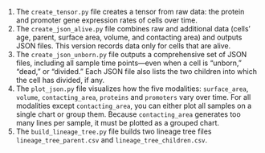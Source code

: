 1. The `create_tensor.py` file creates a tensor from raw data: the protein and promoter gene expression rates of cells over time.
2. The `create_json_alive.py` file combines raw and additional data (cells’ age, parent, surface area, volume, and contacting area) and outputs JSON files. This version records data only for cells that are alive.
3. The `create_json_unborn.py` file outputs a comprehensive set of JSON files, including all sample time points—even when a cell is “unborn,” “dead,” or “divided.” Each JSON file also lists the two children into which the cell has divided, if any.
4. The `plot_json.py` file visualizes how the five modalities: `surface_area`, `volume`, `contacting_area`, `proteins` and `promoters` vary over time. For all modalities except `contacting_area`, you can either plot all samples on a single chart or group them. Because `contacting_area` generates too many lines per sample, it must be plotted as a grouped chart.
5. The `build_lineage_tree.py` file builds two lineage tree files `lineage_tree_parent.csv` and `lineage_tree_children.csv`.
